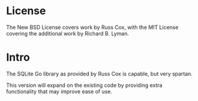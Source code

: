License
=======

The New BSD License covers work by Russ Cox, with the MIT License covering the additional work by Richard B. Lyman.

Intro
=====

The SQLite Go library as provided by Russ Cox is capable, but very spartan.

This version will expand on the existing code by providing extra functionality that may improve ease of use.
